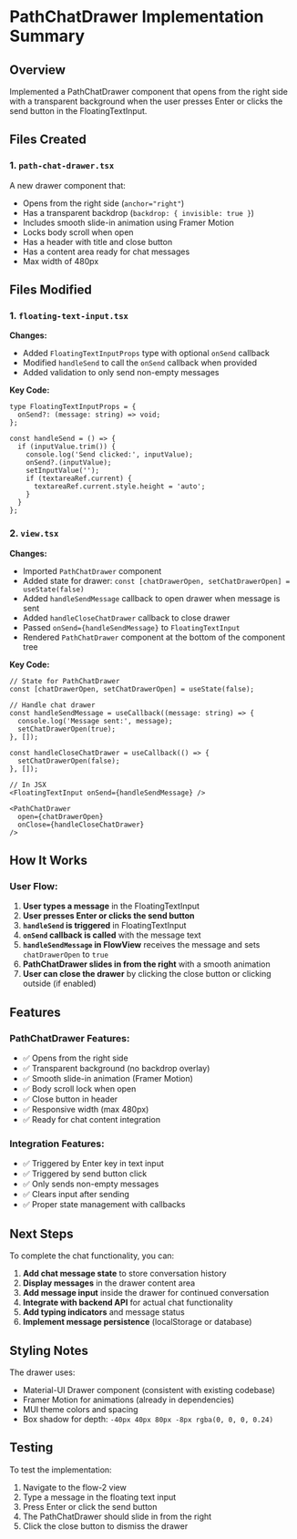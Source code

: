 # PathChatDrawer Implementation Summary

## Overview
Implemented a PathChatDrawer component that opens from the right side with a transparent background when the user presses Enter or clicks the send button in the FloatingTextInput.

## Files Created

### 1. `path-chat-drawer.tsx`
A new drawer component that:
- Opens from the right side (`anchor="right"`)
- Has a transparent backdrop (`backdrop: { invisible: true }`)
- Includes smooth slide-in animation using Framer Motion
- Locks body scroll when open
- Has a header with title and close button
- Has a content area ready for chat messages
- Max width of 480px

## Files Modified

### 1. `floating-text-input.tsx`
**Changes:**
- Added `FloatingTextInputProps` type with optional `onSend` callback
- Modified `handleSend` to call the `onSend` callback when provided
- Added validation to only send non-empty messages

**Key Code:**
```tsx
type FloatingTextInputProps = {
  onSend?: (message: string) => void;
};

const handleSend = () => {
  if (inputValue.trim()) {
    console.log('Send clicked:', inputValue);
    onSend?.(inputValue);
    setInputValue('');
    if (textareaRef.current) {
      textareaRef.current.style.height = 'auto';
    }
  }
};
```

### 2. `view.tsx`
**Changes:**
- Imported `PathChatDrawer` component
- Added state for drawer: `const [chatDrawerOpen, setChatDrawerOpen] = useState(false)`
- Added `handleSendMessage` callback to open drawer when message is sent
- Added `handleCloseChatDrawer` callback to close drawer
- Passed `onSend={handleSendMessage}` to `FloatingTextInput`
- Rendered `PathChatDrawer` component at the bottom of the component tree

**Key Code:**
```tsx
// State for PathChatDrawer
const [chatDrawerOpen, setChatDrawerOpen] = useState(false);

// Handle chat drawer
const handleSendMessage = useCallback((message: string) => {
  console.log('Message sent:', message);
  setChatDrawerOpen(true);
}, []);

const handleCloseChatDrawer = useCallback(() => {
  setChatDrawerOpen(false);
}, []);

// In JSX
<FloatingTextInput onSend={handleSendMessage} />

<PathChatDrawer
  open={chatDrawerOpen}
  onClose={handleCloseChatDrawer}
/>
```

## How It Works

### User Flow:
1. **User types a message** in the FloatingTextInput
2. **User presses Enter or clicks the send button**
3. **`handleSend` is triggered** in FloatingTextInput
4. **`onSend` callback is called** with the message text
5. **`handleSendMessage` in FlowView** receives the message and sets `chatDrawerOpen` to `true`
6. **PathChatDrawer slides in from the right** with a smooth animation
7. **User can close the drawer** by clicking the close button or clicking outside (if enabled)

## Features

### PathChatDrawer Features:
- ✅ Opens from the right side
- ✅ Transparent background (no backdrop overlay)
- ✅ Smooth slide-in animation (Framer Motion)
- ✅ Body scroll lock when open
- ✅ Close button in header
- ✅ Responsive width (max 480px)
- ✅ Ready for chat content integration

### Integration Features:
- ✅ Triggered by Enter key in text input
- ✅ Triggered by send button click
- ✅ Only sends non-empty messages
- ✅ Clears input after sending
- ✅ Proper state management with callbacks

## Next Steps

To complete the chat functionality, you can:

1. **Add chat message state** to store conversation history
2. **Display messages** in the drawer content area
3. **Add message input** inside the drawer for continued conversation
4. **Integrate with backend API** for actual chat functionality
5. **Add typing indicators** and message status
6. **Implement message persistence** (localStorage or database)

## Styling Notes

The drawer uses:
- Material-UI Drawer component (consistent with existing codebase)
- Framer Motion for animations (already in dependencies)
- MUI theme colors and spacing
- Box shadow for depth: `-40px 40px 80px -8px rgba(0, 0, 0, 0.24)`

## Testing

To test the implementation:
1. Navigate to the flow-2 view
2. Type a message in the floating text input
3. Press Enter or click the send button
4. The PathChatDrawer should slide in from the right
5. Click the close button to dismiss the drawer

